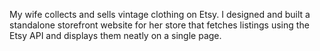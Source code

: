 <!--
title: Foxtown Vintage
website: http://foxtownvintage.com
noIndex: true
keywords: [fashion, mobile, design, etsy, node]
start: 2014-05-21
end: 2014-05-28
-->

My wife collects and sells vintage clothing on Etsy. I designed and built a standalone storefront website for her store that fetches listings using the Etsy API and displays them neatly on a single page.
